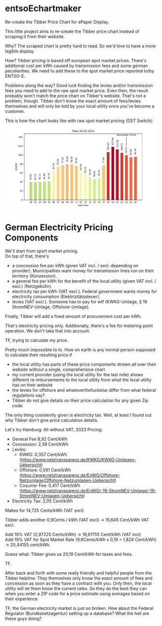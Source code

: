 # entsoEchartmaker
Re-create the Tibber Price Chart for ePaper Display. 

This little project aims to re-create the Tibber price chart instead of scraping it from their website. 

Why? The scraped chart is pretty hard to read. So we'd love to have a more legible display. 

How? Tibber pricing is based off european spot market prices. There's additional cost per kWh caused by transmission fees and some german peculiarities. We need to add these to the spot market price reported to/by ENTSO-E.

Problems along the way? Good luck finding the levies and/or transmission fees you need to add to the raw spot market price. Even then, the result probably won't match the price chart on Tibber's website. That's not a problem, though. Tibber don't know the exact amount of fees/levies themselves and will only be told by your local utility once you've become a customer.

This is how the chart looks like with raw spot market pricing (DST Switch):
![ENTO-E Price Chart (Bars)](entso_e_zeitumstellung.png "ENTSO-E Price Chart Rendering, DST Switch")

# German Electricity Pricing Components
We'll start from sport market pricing.  
On top of that, there's
- a concession fee per kWh (given VAT incl. / excl. depending on provider). Municipalities want money for transmission lines run on their territory (Konzession).
- a general fee per kWh for the benefit of the local utility (given VAT incl. / excl.) (Netzgebühr).
- electricity tax per kWh (VAT excl.). Federal government wants money for electricity consumption (Elektrizitätssteuer).
- levies (VAT excl.). Someone has to pay for wtf (KWKG-Umlage, § 19 StromNEV-Umlage, Offshore-Umlage).

Finally, Tibber will add a fixed amount of procurement cost per kWh.

That's electricity pricing only. Additionally, there's a fee for metering point operation. We don't take that into account.

TF, trying to calculate my price.

Pretty much impossible to to. How on earth is any normal person supposed to calculate their resulting price if
- the local utility has parts of these price components strewn all over their website without a single, comprehensive chart
- my current provider (using the local utility for the last mile) shows different re-imbursements to the local utility from what the local utility has on their website
- the levies for offshore and whateverthefuckelse differ from what federal regulations say?
- Tibber do not give details on their price calculation for any given Zip code.

The only thing cosistently given is electricity tax. Well, at least I found out why Tibber don't give price calculation details. 

Let's try Hamburg:
All without VAT, 2023 Pricing:
- General Fee 8,92 Cent/kWh
- Concession: 2,39 Cent/kWh
- Levies:
  - KWKG: 0,357 Cent/kWh (https://www.netztransparenz.de/KWKG/KWKG-Umlagen-Uebersicht)
  - Offshore: 0,591 Cent/kWh (https://www.netztransparenz.de/EnWG/Offshore-Netzumlage/Offshore-Netzumlagen-Uebersicht)
  - Cosumer Fee: 0,417 Cent/kWh (https://www.netztransparenz.de/EnWG/-19-StromNEV-Umlage/-19-StromNEV-Umlagen-Uebersicht)
- Electricity Tax: 2,05 Cent/kWh  

Makes for 14,725 Cents/kWh (VAT excl)

Tibber adds another 0,9Cents / kWh (VAT excl) -> 15,645 Cent/kWh VAT excl.

Add 19% VAT (2,97225 Cents/kWh) -> 18,61755 Cent/kWh (VAT incl)  
Add 19% VAT for Spot Market Rate (9,6Cents/kWh x 0,19 = 1,824 Cent/kWh) -> 20,44155 cent/kWh.  

Guess what: Tibber gives us 20,19 Cent/kWh for taxes and fees.

TF.

After back and forth with some really friendly and helpful people from the Tibber helpline: They themselves only know the exact amount of fees and concession as soon as they have a contract with you. Only then, the local utility will let them know the current rates. So they do the best they can when you enter a ZIP code for a price estimate using averages based on their experience. 

TF, the German electricity market is just so broken. How about the Federal Regulator (Bundesnetzagentur) setting up a database? What the hell are these guys doing?
